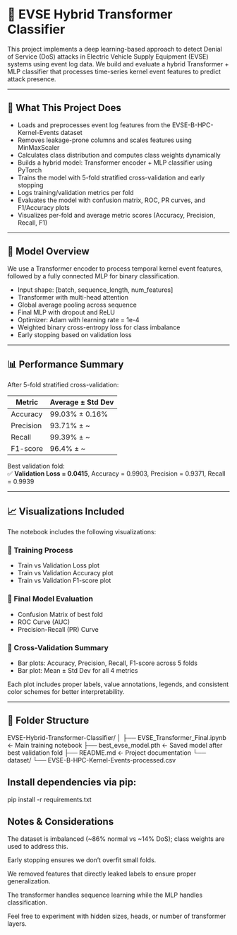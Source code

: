 # 🔌 EVSE Hybrid Transformer Classifier

This project implements a deep learning-based approach to detect Denial of Service (DoS) attacks in Electric Vehicle Supply Equipment (EVSE) systems using event log data. We build and evaluate a hybrid Transformer + MLP classifier that processes time-series kernel event features to predict attack presence.

---

## 📍 What This Project Does

- Loads and preprocesses event log features from the EVSE-B-HPC-Kernel-Events dataset
- Removes leakage-prone columns and scales features using MinMaxScaler
- Calculates class distribution and computes class weights dynamically
- Builds a hybrid model: Transformer encoder + MLP classifier using PyTorch
- Trains the model with 5-fold stratified cross-validation and early stopping
- Logs training/validation metrics per fold
- Evaluates the model with confusion matrix, ROC, PR curves, and F1/Accuracy plots
- Visualizes per-fold and average metric scores (Accuracy, Precision, Recall, F1)

---

## 🧠 Model Overview

We use a Transformer encoder to process temporal kernel event features, followed by a fully connected MLP for binary classification.

- Input shape: [batch, sequence_length, num_features]
- Transformer with multi-head attention
- Global average pooling across sequence
- Final MLP with dropout and ReLU
- Optimizer: Adam with learning rate = 1e-4
- Weighted binary cross-entropy loss for class imbalance
- Early stopping based on validation loss

---

## 📊 Performance Summary

After 5-fold stratified cross-validation:

| Metric     | Average ± Std Dev |
|------------|-------------------|
| Accuracy   | 99.03% ± 0.16%     |
| Precision  | 93.71% ± ~         |
| Recall     | 99.39% ± ~         |
| F1-score   | 96.4% ± ~          |

Best validation fold:  
✅ **Validation Loss = 0.0415**, Accuracy = 0.9903, Precision = 0.9371, Recall = 0.9939

---

## 📈 Visualizations Included

The notebook includes the following visualizations:

### 🔹 Training Process

- Train vs Validation Loss plot  
- Train vs Validation Accuracy plot  
- Train vs Validation F1-score plot  

### 🔹 Final Model Evaluation

- Confusion Matrix of best fold
- ROC Curve (AUC)
- Precision-Recall (PR) Curve

### 🔹 Cross-Validation Summary

- Bar plots: Accuracy, Precision, Recall, F1-score across 5 folds
- Bar plot: Mean ± Std Dev for all 4 metrics

Each plot includes proper labels, value annotations, legends, and consistent color schemes for better interpretability.

---

## 📁 Folder Structure

EVSE-Hybrid-Transformer-Classifier/
│
├── EVSE_Transformer_Final.ipynb ← Main training notebook
├── best_evse_model.pth ← Saved model after best validation fold
├── README.md ← Project documentation
└── dataset/
└── EVSE-B-HPC-Kernel-Events-processed.csv


##  Install dependencies via pip:
pip install -r requirements.txt

## Notes & Considerations
The dataset is imbalanced (~86% normal vs ~14% DoS); class weights are used to address this.

Early stopping ensures we don’t overfit small folds.

We removed features that directly leaked labels to ensure proper generalization.

The transformer handles sequence learning while the MLP handles classification.

Feel free to experiment with hidden sizes, heads, or number of transformer layers.
